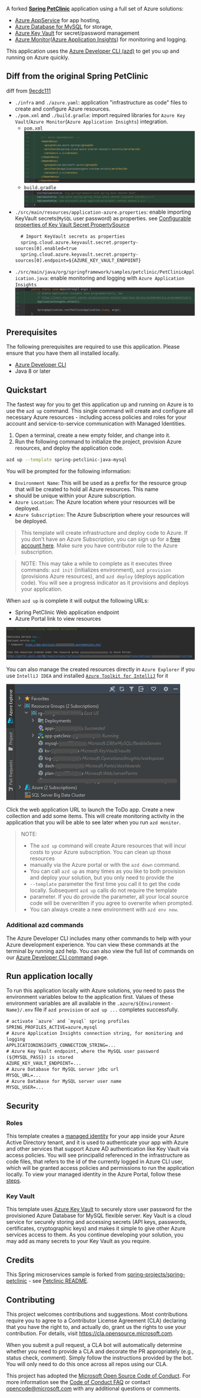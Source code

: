 A forked **[Spring PetClinic](https://github.com/spring-projects/spring-petclinic)** application using a full set of Azure solutions:

* [Azure AppService](https://azure.microsoft.com/en-us/products/app-service/#overview) for app hosting,
* [Azure Database for MySQL]() for storage,
* [Azure Key Vault]() for secret/password management
* [Azure Monitor]()([Azure Application Insights]()) for monitoring and logging.

This application uses the [Azure Developer CLI (azd)](https://learn.microsoft.com/en-us/azure/developer/azure-developer-cli/overview)
to get you up and running on Azure quickly.

## Diff from the original Spring PetClinic 
diff from [9ecdc111](https://github.com/spring-projects/spring-petclinic/commit/9ecdc1111e3da388a750ace41a125287d9620534)

* `./infra` and `./azure.yaml`: application "infrastructure as code" files to create and configure Azure resources.
* `./pom.xml` and `./build.gradle`: import required libraries for `Azure Key Vault`/`Azure Monitor`(`Azure Application Insights`) integration.
    * `pom.xml`
      ![diff of pom.xml](readme.assests/pom.xml.diff.png)
    * `build.gradle`
      ![diff of build.gradle](readme.assests/build.gradle.diff.png)
* `./src/main/resources/application-azure.properties`: enable importing KeyVault secrets(`MySQL` user password) as properties.
  see [Configurable properties of Key Vault Secret PropertySource](https://microsoft.github.io/spring-cloud-azure/current/reference/html/index.html#all-configurable-properties)
  ```properties
    # Import KeyVault secrets as properties
    spring.cloud.azure.keyvault.secret.property-sources[0].enabled=true
    spring.cloud.azure.keyvault.secret.property-sources[0].endpoint=${AZURE_KEY_VAULT_ENDPOINT}
  ```
* `./src/main/java/org/springframework/samples/petclinic/PetClinicApplication.java`: enable monitoring and logging with `Azure Application Insights`
  ![diff of PetClinicApplication.java](readme.assests/PetClinicApplication.java.diff.png)

## Prerequisites

The following prerequisites are required to use this application. Please ensure that you have them all installed locally.

* [Azure Developer CLI](https://learn.microsoft.com/en-us/azure/developer/azure-developer-cli/install-azd)
* Java 8 or later

## Quickstart

The fastest way for you to get this application up and running on Azure is to use the `azd up` command. This single command will create
and configure all necessary Azure resources - including access policies and roles for your account and service-to-service communication
with Managed Identities.

1. Open a terminal, create a new empty folder, and change into it.
2. Run the following command to initialize the project, provision Azure resources, and deploy the application code.

```bash
azd up --template spring-petclinic-java-mysql
```

You will be prompted for the following information:

- `Environment Name`: This will be used as a prefix for the resource group that will be created to hold all Azure resources. This name
- should be unique within your Azure subscription.
- `Azure Location`: The Azure location where your resources will be deployed.
- `Azure Subscription`: The Azure Subscription where your resources will be deployed.

> This template will create infrastructure and deploy code to Azure. If you don't have an Azure Subscription, you can sign up for
> a [free account here](https://azure.microsoft.com/free/). Make sure you have contributor role to the Azure subscription.

> NOTE: This may take a while to complete as it executes three commands: `azd init` (initializes environment), `azd provision`
> (provisions Azure resources), and `azd deploy` (deploys application code). You will see a progress indicator as it provisions and
> deploys your application.

When `azd up` is complete it will output the following URLs:

- Spring PetClinic Web application endpoint
- Azure Portal link to view resources

![azd up output](readme.assests/azd_up_output.png)

You can also manage the created resources directly in `Azure Explorer` if you use `IntelliJ IDEA` and installed 
[`Azure Toolkit for IntelliJ`](https://plugins.jetbrains.com/plugin/8053-azure-toolkit-for-intellij) for it

![azure explorer](readme.assests/azure_explorer.png)

Click the web application URL to launch the ToDo app. Create a new collection and add some items. This will create monitoring activity
in the application that you will be able to see later when you run `azd monitor`.

> NOTE:
>
> - The `azd up` command will create Azure resources that will incur costs to your Azure subscription. You can clean up those resources
> - manually via the Azure portal or with the `azd down` command.
> - You can call `azd up` as many times as you like to both provision and deploy your solution, but you only need to provide the
> - `--template` parameter the first time you call it to get the code locally. Subsequent `azd up` calls do not require the template
> - parameter. If you do provide the parameter, all your local source code will be overwritten if you agree to overwrite when prompted.
> - You can always create a new environment with `azd env new`.

### Additional azd commands

The Azure Developer CLI includes many other commands to help with your Azure development experience.
You can view these commands at the terminal by running azd help. You can also view the full list of
commands on our [Azure Developer CLI command](https://aka.ms/azure-dev/ref) page.

## Run application locally

To run this application locally with Azure solutions, you need to pass the environment variables below to the application first. Values of these
environment variables are all available in the `.azure/${Environment-Name}/.env` file if `azd provision` or `azd up ...` completes successfully.

```properties
# activate `azure` and `mysql` spring profiles
SPRING_PROFILES_ACTIVE=azure,mysql
# Azure Application Insights connection string, for monitoring and logging
APPLICATIONINSIGHTS_CONNECTION_STRING=...
# Azure Key Vault endpoint, where the MySQL user password (${MYSQL_PASS}) is stored
AZURE_KEY_VAULT_ENDPOINT=...
# Azure Database for MySQL server jdbc url
MYSQL_URL=...
# Azure Database for MySQL server user name
MYSQL_USER=...
```
## Security

### Roles

This template creates a [managed identity](https://docs.microsoft.com/azure/active-directory/managed-identities-azure-resources/overview)
for your app inside your Azure Active Directory tenant, and it is used to authenticate your app with Azure and other services
that support Azure AD authentication like Key Vault via access policies. You will see principalId referenced in the infrastructure
as code files, that refers to the id of the currently logged in Azure CLI user, which will be granted access policies and permissions
to run the application locally. To view your managed identity in the Azure Portal, follow these
[steps](https://docs.microsoft.com/azure/active-directory/managed-identities-azure-resources/how-to-view-managed-identity-service-principal-portal).

### Key Vault

This template uses [Azure Key Vault](https://docs.microsoft.com/azure/key-vault/general/overview) to securely store user password
for the provisioned Azure Database for MySQL flexible server. Key Vault is a cloud service for securely storing and accessing secrets
(API keys, passwords, certificates, cryptographic keys) and makes it simple to give other Azure services access to them. As you
continue developing your solution, you may add as many secrets to your Key Vault as you require.


## Credits

This Spring microservices sample is forked from
[spring-projects/spring-petclinic](https://github.com/spring-projects/spring-petclinic) - see [Petclinic README](./README-petclinic.md).

## Contributing

This project welcomes contributions and suggestions.  Most contributions require you to agree to a
Contributor License Agreement (CLA) declaring that you have the right to, and actually do, grant us
the rights to use your contribution. For details, visit https://cla.opensource.microsoft.com.

When you submit a pull request, a CLA bot will automatically determine whether you need to provide
a CLA and decorate the PR appropriately (e.g., status check, comment). Simply follow the instructions
provided by the bot. You will only need to do this once across all repos using our CLA.

This project has adopted the [Microsoft Open Source Code of Conduct](https://opensource.microsoft.com/codeofconduct/).
For more information see the [Code of Conduct FAQ](https://opensource.microsoft.com/codeofconduct/faq/) or
contact [opencode@microsoft.com](mailto:opencode@microsoft.com) with any additional questions or comments.
